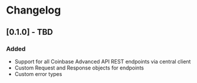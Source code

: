 # Changelog

## [0.1.0] - TBD

### Added

- Support for all Coinbase Advanced API REST endpoints via central client
- Custom Request and Response objects for endpoints
- Custom error types
